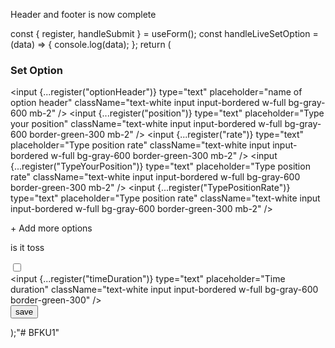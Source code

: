 Header and footer is now complete


 const { register, handleSubmit } = useForm();
  const handleLiveSetOption = (data) => {
    console.log(data);
  };
  return (
    <form onSubmit={handleSubmit(handleLiveSetOption)} className="mt-5">
      <h3 className="text-2xl mb-3 text-center font-semibold">Set Option</h3>
      <div>
        <input
          {...register("optionHeader")}
          type="text"
          placeholder="name of option header"
          className="text-white input input-bordered w-full bg-gray-600 mb-2"
        />
        <input
          {...register("position")}
          type="text"
          placeholder="Type your position"
          className="text-white input input-bordered w-full bg-gray-600 border-green-300 mb-2"
        />
        <input
          {...register("rate")}
          type="text"
          placeholder="Type position rate"
          className="text-white input input-bordered w-full bg-gray-600 border-green-300 mb-2"
        />
        <input
          {...register("TypeYourPosition")}
          type="text"
          placeholder="Type position rate"
          className="text-white input input-bordered w-full bg-gray-600 border-green-300 mb-2"
        />
        <input
          {...register("TypePositionRate")}
          type="text"
          placeholder="Type position rate"
          className="text-white input input-bordered w-full bg-gray-600 border-green-300 mb-2"
        />
      </div>
      <div className="flex justify-end mt-2">
        <div>
          <p className="font-semibold">+ Add more options</p>
          <div className="flex items-center gap-2 justify-end">
            <p>is it toss</p>
            <input type="checkbox" className="checkbox checkbox-xs mt-1" />
          </div>
        </div>
      </div>
      <input
        {...register("timeDuration")}
        type="text"
        placeholder="Time duration"
        className="text-white input input-bordered w-full bg-gray-600 border-green-300"
      />
      <div className="flex justify-start mt-3">
        <input type="submit" value="save" className="btn" />
      </div>
    </form>
  );"# BFKU1" 
